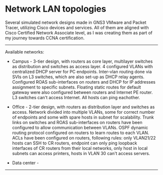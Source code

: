 Network LAN topologies
==================

Several simulated network designs made in GNS3 VMware and Packet Tracer, utilizing Cisco devices and services.
All of them are aligned with Cisco Certified Network Associate level, as I was creating them as part of my journey towards CCNA certification.

------------

Available networks:

- Campus 	- 3-tier design, with routers as core layer, multilayer switches as distribution and switches as access layer. 4 configured VLANs with centralized DHCP server for PC endpoints. Inter-vlan routing done via SVIs on L3 switches, which are also set-up as DHCP relay agents. Configured ROAS sub-interfaces on routers and DHCP for IP addresses assignment to specific subnets. Floating static routes for default gateway were also configured between routers and Internet PE router. L3 switches can't access Internet. All hosts can ping eachother. 

- Office 	- 2-tier design, with routers as distribution layer and switches as access. Network divided into multiple VLANs, some for correct number of endpoints and some with spare hosts in subnet for scalability. Trunk links on switches and ROAS sub-interfaces on routers have been configured to allow communication between VLANs. OSPF dynamic routing protocol configured on routers to learn routes to each VLAN. ACLs have been configured on routers, following rules: only VLAN21/22 hosts can SSH to CR routers, endpoint can only ping loopback interfaces of CR routers from their local networks, only host in local subnets can access printers, hosts in VLAN 30 can't access servers.

- Data center 	-

----------------




